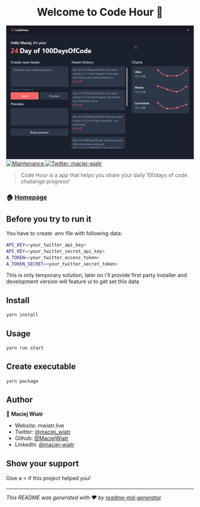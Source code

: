 <h1 align="center">Welcome to Code Hour 👋</h1>
<p>
  <img src="screen.png">
  </img>
  <a href="https://github.com/electron-react-boilerplate/electron-react-boilerplate/graphs/commit-activity" target="_blank">
    <img alt="Maintenance" src="https://img.shields.io/badge/Maintained%3F-yes-green.svg" />
  </a>
  <a href="https://twitter.com/maciej_wiatr" target="_blank">
    <img alt="Twitter: maciej-wiatr" src="https://img.shields.io/twitter/follow/maciej_wiatr.svg?style=social" />
  </a>
</p>

> Code Hour is a app that helps you share your daily 100days of code challange progress!

### 🏠 [Homepage](https://github.com/MaciejWiatr/code-hour)

## Before you try to run it
You have to create .env file with following data:
```sh
API_KEY=<your_twitter_api_key>
API_KEY=<your_twitter_secret_api_key>
A_TOKEN=<your_twitter_access_token>
A_TOKEN_SECRET=<your_twitter_secret_token>
```
This is only temporary solution, later on i'll provide first party installer and development version will feature ui to get set this data

## Install

```sh
yarn install
```

## Usage

```sh
yarn run start
```

## Create executable

```sh
yarn package
```

## Author

👤 **Maciej Wiatr**

-   Website: mwiatr.live
-   Twitter: [@maciej_wiatr](https://twitter.com/maciej_wiatr)
-   Github: [@MaciejWiatr](https://github.com/MaciejWiatr)
-   LinkedIn: [@maciej-wiatr](https://linkedin.com/in/maciej-wiatr)

## Show your support

Give a ⭐️ if this project helped you!

---

_This README was generated with ❤️ by [readme-md-generator](https://github.com/kefranabg/readme-md-generator)_
